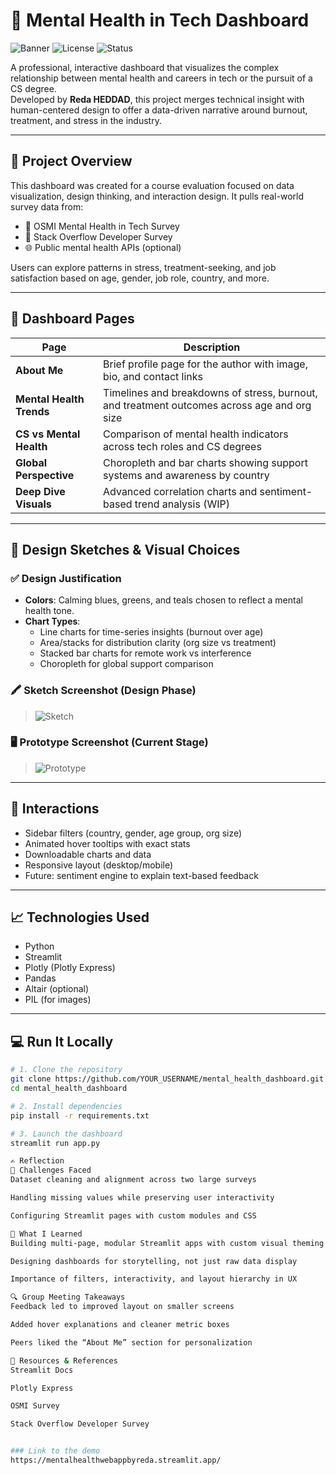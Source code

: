 # 🧠 Mental Health in Tech Dashboard

![Banner](https://img.shields.io/badge/Built%20With-Streamlit-blue?style=flat&logo=streamlit)
![License](https://img.shields.io/badge/License-MIT-green)
![Status](https://img.shields.io/badge/Status-Active-brightgreen)

A professional, interactive dashboard that visualizes the complex relationship between mental health and careers in tech or the pursuit of a CS degree.  
Developed by **Reda HEDDAD**, this project merges technical insight with human-centered design to offer a data-driven narrative around burnout, treatment, and stress in the industry.

---

## 🧩 Project Overview

This dashboard was created for a course evaluation focused on data visualization, design thinking, and interaction design. It pulls real-world survey data from:

- 📄 OSMI Mental Health in Tech Survey
- 📄 Stack Overflow Developer Survey
- 🌐 Public mental health APIs (optional)

Users can explore patterns in stress, treatment-seeking, and job satisfaction based on age, gender, job role, country, and more.

---

## 🧭 Dashboard Pages

| Page | Description |
|------|-------------|
| **About Me** | Brief profile page for the author with image, bio, and contact links |
| **Mental Health Trends** | Timelines and breakdowns of stress, burnout, and treatment outcomes across age and org size |
| **CS vs Mental Health** | Comparison of mental health indicators across tech roles and CS degrees |
| **Global Perspective** | Choropleth and bar charts showing support systems and awareness by country |
| **Deep Dive Visuals** | Advanced correlation charts and sentiment-based trend analysis (WIP) |

---

## 🎨 Design Sketches & Visual Choices

### ✅ Design Justification

- **Colors**: Calming blues, greens, and teals chosen to reflect a mental health tone.
- **Chart Types**:
  - Line charts for time-series insights (burnout over age)
  - Area/stacks for distribution clarity (org size vs treatment)
  - Stacked bar charts for remote work vs interference
  - Choropleth for global support comparison

### 🖍 Sketch Screenshot (Design Phase)
> ![Sketch](assets/sketch_placeholder.png)

### 🖥️ Prototype Screenshot (Current Stage)
> ![Prototype](assets/prototype_placeholder.png)

---

## 🔁 Interactions

- Sidebar filters (country, gender, age group, org size)
- Animated hover tooltips with exact stats
- Downloadable charts and data
- Responsive layout (desktop/mobile)
- Future: sentiment engine to explain text-based feedback

---

## 📈 Technologies Used

- Python
- Streamlit
- Plotly (Plotly Express)
- Pandas
- Altair (optional)
- PIL (for images)

---

## 💻 Run It Locally

```bash
# 1. Clone the repository
git clone https://github.com/YOUR_USERNAME/mental_health_dashboard.git
cd mental_health_dashboard

# 2. Install dependencies
pip install -r requirements.txt

# 3. Launch the dashboard
streamlit run app.py

✍️ Reflection
🤔 Challenges Faced
Dataset cleaning and alignment across two large surveys

Handling missing values while preserving user interactivity

Configuring Streamlit pages with custom modules and CSS

🧠 What I Learned
Building multi-page, modular Streamlit apps with custom visual theming

Designing dashboards for storytelling, not just raw data display

Importance of filters, interactivity, and layout hierarchy in UX

🔍 Group Meeting Takeaways
Feedback led to improved layout on smaller screens

Added hover explanations and cleaner metric boxes

Peers liked the “About Me” section for personalization

🔗 Resources & References
Streamlit Docs

Plotly Express

OSMI Survey

Stack Overflow Developer Survey


### Link to the demo
https://mentalhealthwebappbyreda.streamlit.app/
